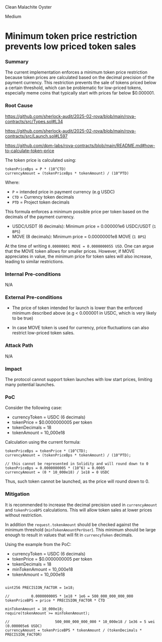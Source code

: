 Clean Malachite Oyster

Medium

# Minimum token price restriction prevents low priced token sales

### Summary

The current implementation enforces a minimum token price restriction because token prices are calculated based on the decimal precision of the payment currency. This restriction prevents the sale of tokens priced below a certain threshold, which can be problematic for low-priced tokens, especially meme coins that typically start with prices far below $0.000001.

### Root Cause

https://github.com/sherlock-audit/2025-02-rova/blob/main/rova-contracts/src/Types.sol#L34

https://github.com/sherlock-audit/2025-02-rova/blob/main/rova-contracts/src/Launch.sol#L597

https://github.com/dpm-labs/rova-contracts/blob/main/README.md#how-to-calculate-token-price

The token price is calculated using:
```solidity
tokenPriceBps = P * (10^CTD)
currencyAmount = (tokenPriceBps * tokenAmount) / (10^PTD)

```
Where:
* `P` = intended price in payment currency (e.g USDC)
* `CTD` = Currency token decimals
* `PTD` = Project token decimals 

This formula enforces a minimum possible price per token based on the decimals of the payment currency.
* USDC/USDT (6 decimals): Minimum price = 0.000001e6 USDC/USDT (`1 BPS`)
* MOVE (8 decimals): Minimum price = 0.00000001e8 MOVE (`1 BPS`)


At the time of writing `0.00000001 MOVE = 0.0000000055 USD`.
One can argue that the MOVE token allows for smaller prices. However, if MOVE appreciates in value, the minimum price for token sales will also increase, leading to similar restrictions. 


### Internal Pre-conditions

N/A

### External Pre-conditions

* The price of token intended for launch is lower than the enforced minimum described above (e.g < 0.000001 in USDC, which is very likely to be true)

* In case MOVE token is used for currency, price fluctuations can also restrict low-priced token sales.

### Attack Path

N/A

### Impact

The protocol cannot support token launches with low start prices, limiting many potential launches.

### PoC

Consider the following case:
* currencyToken = USDC (6 decimals)
* tokenPrice = $0.0000000005 per token
* tokenDecimals = 18
* tokenAmount = 10_000e18

Calculation using the current formula:

```solidity
tokenPriceBps = tokenPrice * (10^CTD);
currencyAmount = (tokenPriceBps * tokenAmount) / (10^PTD);
```

```solidity
// this cannot be represented in Solidity and will round down to 0
tokenPriceBps = 0.0000000005 * (10^6) = 0.0005
currencyAmount = (0 * 10_000e18) / 1e18 = 0 USDC
```

Thus, such token cannot be launched, as the price will round down to 0.


### Mitigation

It is recommended to increase the decimal precision used in `currencyAmount` and `tokenPriceBPS` calculations. This will allow token sales at lower prices without restriction. 

In addition the `request.tokenAmount` should be checked against the minimum threshold (`minTokenAmountPerUser`). This minimum should be large enough to result in values that will fit in `currencyToken` decimals. 

Using the example from the PoC:
* currencyToken = USDC (6 decimals)
* tokenPrice = $0.0000000005 per token
* tokenDecimals = 18
* minTokenAmount = 10_000e18
* tokenAmount = 10_000e18

```solidity

uint256 PRECISION_FACTOR = 1e18;

//          0.0000000005 * 1e18 * 1e6 = 500_000_000_000_000
tokenPriceBPS = price * PRECISION_FACTOR * CTD

minTokenAmount = 10_000e18;
require(tokenAmount >= minTokenAmount);

//                     500_000_000_000_000 * 10_000e18 / 1e36 = 5 wei (0.000005e6 USDC)
currencyAmount = tokenPriceBPS * tokenAmount / (tokenDecimals * PRECISION_FACTOR)

```